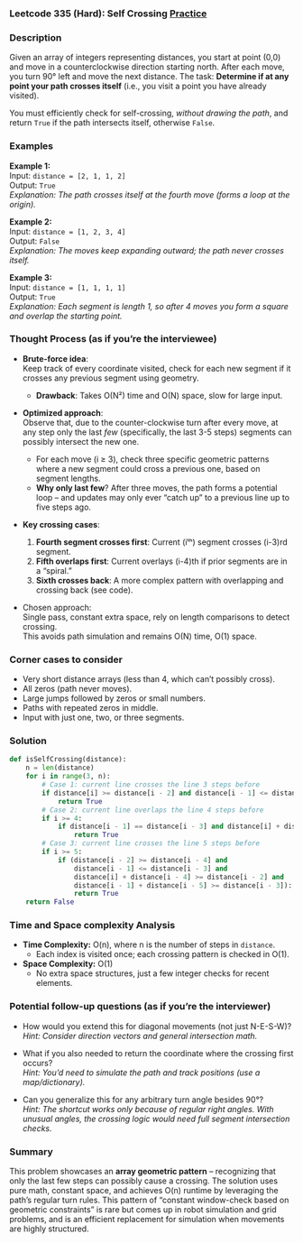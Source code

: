 ### Leetcode 335 (Hard): Self Crossing [Practice](https://leetcode.com/problems/self-crossing)

### Description  
Given an array of integers representing distances, you start at point (0,0) and move in a counterclockwise direction starting north. After each move, you turn 90° left and move the next distance. The task: **Determine if at any point your path crosses itself** (i.e., you visit a point you have already visited).

You must efficiently check for self-crossing, *without drawing the path*, and return `True` if the path intersects itself, otherwise `False`.


### Examples  

**Example 1:**  
Input: `distance = [2, 1, 1, 2]`  
Output: `True`  
*Explanation: The path crosses itself at the fourth move (forms a loop at the origin).*

**Example 2:**  
Input: `distance = [1, 2, 3, 4]`  
Output: `False`  
*Explanation: The moves keep expanding outward; the path never crosses itself.*

**Example 3:**  
Input: `distance = [1, 1, 1, 1]`  
Output: `True`  
*Explanation: Each segment is length 1, so after 4 moves you form a square and overlap the starting point.*


### Thought Process (as if you’re the interviewee)  

- **Brute-force idea**:  
  Keep track of every coordinate visited, check for each new segment if it crosses any previous segment using geometry.  
  - **Drawback**: Takes O(N²) time and O(N) space, slow for large input.

- **Optimized approach**:  
  Observe that, due to the counter-clockwise turn after every move, at any step only the last *few* (specifically, the last 3-5 steps) segments can possibly intersect the new one.  
  - For each move (i ≥ 3), check three specific geometric patterns where a new segment could cross a previous one, based on segment lengths.
  - **Why only last few**? After three moves, the path forms a potential loop – and updates may only ever “catch up” to a previous line up to five steps ago.

- **Key crossing cases**:  
  1. **Fourth segment crosses first**: Current (iᵗʰ) segment crosses (i-3)rd segment.
  2. **Fifth overlaps first**: Current overlays (i-4)th if prior segments are in a “spiral.”
  3. **Sixth crosses back**: A more complex pattern with overlapping and crossing back (see code).

- Chosen approach:  
  Single pass, constant extra space, rely on length comparisons to detect crossing.  
  This avoids path simulation and remains O(N) time, O(1) space.


### Corner cases to consider  
- Very short distance arrays (less than 4, which can’t possibly cross).
- All zeros (path never moves).
- Large jumps followed by zeros or small numbers.
- Paths with repeated zeros in middle.
- Input with just one, two, or three segments.


### Solution

```python
def isSelfCrossing(distance):
    n = len(distance)
    for i in range(3, n):
        # Case 1: current line crosses the line 3 steps before
        if distance[i] >= distance[i - 2] and distance[i - 1] <= distance[i - 3]:
            return True
        # Case 2: current line overlaps the line 4 steps before
        if i >= 4:
            if distance[i - 1] == distance[i - 3] and distance[i] + distance[i - 4] >= distance[i - 2]:
                return True
        # Case 3: current line crosses the line 5 steps before
        if i >= 5:
            if (distance[i - 2] >= distance[i - 4] and
                distance[i - 1] <= distance[i - 3] and
                distance[i] + distance[i - 4] >= distance[i - 2] and
                distance[i - 1] + distance[i - 5] >= distance[i - 3]):
                return True
    return False
```


### Time and Space complexity Analysis  

- **Time Complexity:** O(n), where n is the number of steps in `distance`.  
  - Each index is visited once; each crossing pattern is checked in O(1).
- **Space Complexity:** O(1)  
  - No extra space structures, just a few integer checks for recent elements.


### Potential follow-up questions (as if you’re the interviewer)  

- How would you extend this for diagonal movements (not just N-E-S-W)?  
  *Hint: Consider direction vectors and general intersection math.*

- What if you also needed to return the coordinate where the crossing first occurs?  
  *Hint: You’d need to simulate the path and track positions (use a map/dictionary).*

- Can you generalize this for any arbitrary turn angle besides 90°?  
  *Hint: The shortcut works only because of regular right angles. With unusual angles, the crossing logic would need full segment intersection checks.*


### Summary
This problem showcases an **array geometric pattern** – recognizing that only the last few steps can possibly cause a crossing. The solution uses pure math, constant space, and achieves O(n) runtime by leveraging the path’s regular turn rules. This pattern of “constant window-check based on geometric constraints” is rare but comes up in robot simulation and grid problems, and is an efficient replacement for simulation when movements are highly structured.